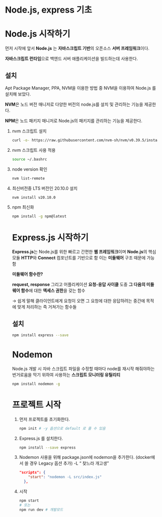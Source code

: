 # Node.js, express 기초

# Node.js 시작하기

먼저 시작에 앞서 **Node.js** 는 **자바스크립트 기반**의 오픈소스 **서버 프레임워크**이다.

**자바스크립트 런타임**으로 백엔드 서버 애플리케이션을 빌드하는데 사용한다.

## 설치

Apt Package Manager, PPA, NVM을 이용한 방법 중 NVM을 이용하여 Node.js 를 설치해 보았다.

**NVM**은 노드 버전 매니저로 다양한 버전의 node.js를 설치 및 관리하는 기능을 제공한다.

**NPM**은 노드 패키지 매니저로 Node.js의 패키지를 관리하는 기능을 제공한다.

1. nvm 스크립트 설치
    
    ```bash
    curl -o- https://raw.githubusercontent.com/nvm-sh/nvm/v0.39.5/install.sh | bash
    ```
    
2. nvm 스크립트 사용 적용
    
    ```bash
    source ~/.bashrc
    ```
    
3. node version 확인
    
    ```bash
    nvm list-remote
    ```
    
4. 최신버전중 LTS 버전인 20.10.0 설치
    
    ```bash
    nvm install v20.10.0
    ```
    
5. npm 최신화
    
    ```bash
    npm install -g npm@latest
    ```
    
    # Express.js 시작하기
    
    **Express.js**는 Node.js를 위한 빠르고 간편한 **웹 프레임워크**이며 **Node.js**의 핵심 모듈 **HTTP**와 **Connect** 컴포넌트를 기반으로 함 이는 **미들웨어** 구조 때문에 가능함
    
    **미들웨어 함수란?**
    
    **request, response** 그리고 어플리케이션 **요청-응답 사이클** 도중 **그 다음의 미들웨어 함수**에 대한 **엑세스 권한**을 갖는 함수
    
    → 쉽게 말해 클라이언트에게 요청이 오면 그 요청에 대한 응답하려는 중간에 목적에 맞게 처리하는 즉 거쳐가는 함수들
    
    ## 설치
    
    ```bash
    npm install express --save
    ```
    
    # Nodemon
    
    Node.js 개발 시 자바 스크립트 파일을 수정할 때마다 node를 재시작 해줘야하는 번거로움을 막기 위하여 사용하는 **스크립트 모니터링 유틸리티**
    
    ```bash
    npm install nodemon -g
    ```
    
    # 프로젝트 시작
    
    1. 먼저 프로젝트를 초기화한다.
        
        ```bash
        npm init # -y 옵션으로 default 로 줄 수 있음
        ```
        
    2. Express.js 를 설치한다.
        
        ```bash
        npm install --save express
        ```
        
    3. Nodemon 사용을 위해 package.json에 nodemon을 추가한다.
    (docker에서 쓸 경우 Legacy 옵션 추가) -L “ 찾느라 개고생”
        
        ```json
        "scripts": {
            "start": "nodemon -L src/index.js"
          },
        ```
        
    4. 시작
        
        ```bash
        npm start
        # 또는
        npm run dev # 개발모드
        ```